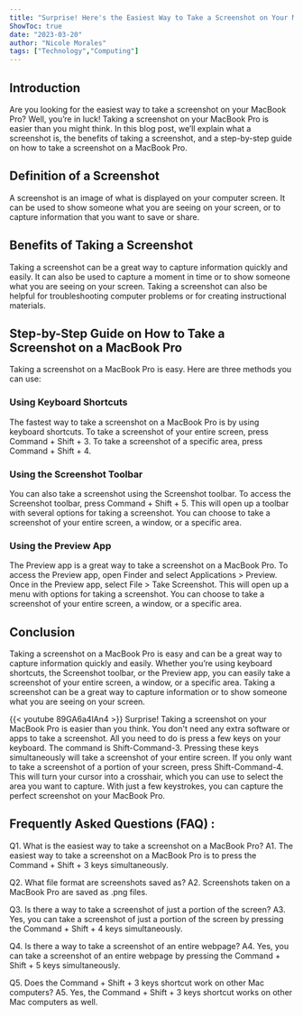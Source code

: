 ```yaml
---
title: "Surprise! Here's the Easiest Way to Take a Screenshot on Your MacBook Pro!"
ShowToc: true 
date: "2023-03-20"
author: "Nicole Morales" 
tags: ["Technology","Computing"]
---
```

## Introduction

Are you looking for the easiest way to take a screenshot on your MacBook Pro? Well, you’re in luck! Taking a screenshot on your MacBook Pro is easier than you might think. In this blog post, we’ll explain what a screenshot is, the benefits of taking a screenshot, and a step-by-step guide on how to take a screenshot on a MacBook Pro. 

## Definition of a Screenshot

A screenshot is an image of what is displayed on your computer screen. It can be used to show someone what you are seeing on your screen, or to capture information that you want to save or share. 

## Benefits of Taking a Screenshot

Taking a screenshot can be a great way to capture information quickly and easily. It can also be used to capture a moment in time or to show someone what you are seeing on your screen. Taking a screenshot can also be helpful for troubleshooting computer problems or for creating instructional materials. 

## Step-by-Step Guide on How to Take a Screenshot on a MacBook Pro

Taking a screenshot on a MacBook Pro is easy. Here are three methods you can use: 

### Using Keyboard Shortcuts

The fastest way to take a screenshot on a MacBook Pro is by using keyboard shortcuts. To take a screenshot of your entire screen, press Command + Shift + 3. To take a screenshot of a specific area, press Command + Shift + 4. 

### Using the Screenshot Toolbar

You can also take a screenshot using the Screenshot toolbar. To access the Screenshot toolbar, press Command + Shift + 5. This will open up a toolbar with several options for taking a screenshot. You can choose to take a screenshot of your entire screen, a window, or a specific area. 

### Using the Preview App

The Preview app is a great way to take a screenshot on a MacBook Pro. To access the Preview app, open Finder and select Applications > Preview. Once in the Preview app, select File > Take Screenshot. This will open up a menu with options for taking a screenshot. You can choose to take a screenshot of your entire screen, a window, or a specific area. 

## Conclusion

Taking a screenshot on a MacBook Pro is easy and can be a great way to capture information quickly and easily. Whether you’re using keyboard shortcuts, the Screenshot toolbar, or the Preview app, you can easily take a screenshot of your entire screen, a window, or a specific area. Taking a screenshot can be a great way to capture information or to show someone what you are seeing on your screen.

{{< youtube 89GA6a4lAn4 >}} 
Surprise! Taking a screenshot on your MacBook Pro is easier than you think. You don't need any extra software or apps to take a screenshot. All you need to do is press a few keys on your keyboard. The command is Shift-Command-3. Pressing these keys simultaneously will take a screenshot of your entire screen. If you only want to take a screenshot of a portion of your screen, press Shift-Command-4. This will turn your cursor into a crosshair, which you can use to select the area you want to capture. With just a few keystrokes, you can capture the perfect screenshot on your MacBook Pro.

## Frequently Asked Questions (FAQ) :
Q1. What is the easiest way to take a screenshot on a MacBook Pro?
A1. The easiest way to take a screenshot on a MacBook Pro is to press the Command + Shift + 3 keys simultaneously.

Q2. What file format are screenshots saved as?
A2. Screenshots taken on a MacBook Pro are saved as .png files.

Q3. Is there a way to take a screenshot of just a portion of the screen?
A3. Yes, you can take a screenshot of just a portion of the screen by pressing the Command + Shift + 4 keys simultaneously.

Q4. Is there a way to take a screenshot of an entire webpage?
A4. Yes, you can take a screenshot of an entire webpage by pressing the Command + Shift + 5 keys simultaneously.

Q5. Does the Command + Shift + 3 keys shortcut work on other Mac computers?
A5. Yes, the Command + Shift + 3 keys shortcut works on other Mac computers as well.


